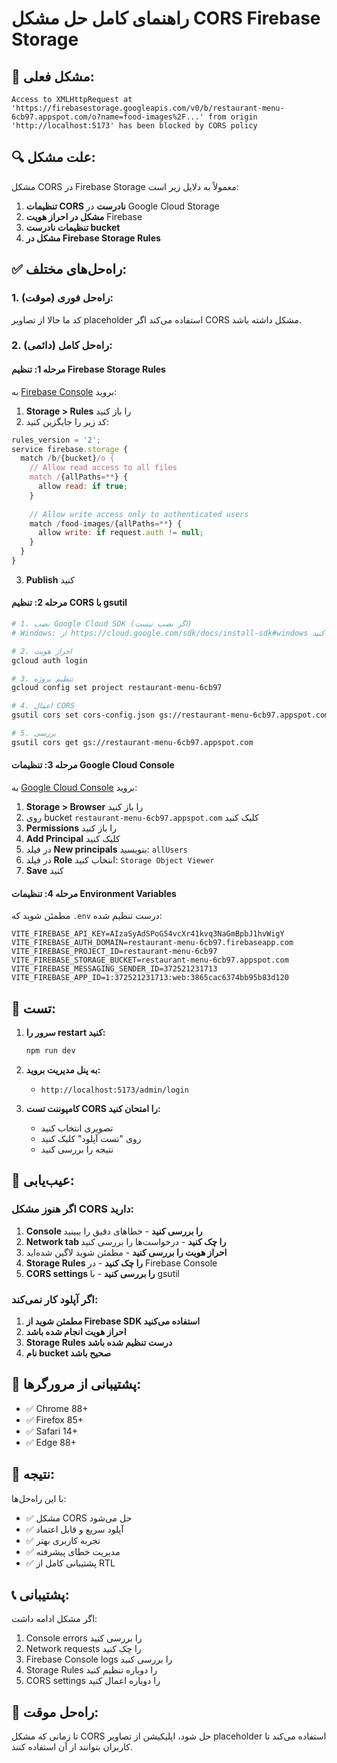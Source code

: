 # راهنمای کامل حل مشکل CORS Firebase Storage

## 🚨 مشکل فعلی:
```
Access to XMLHttpRequest at 'https://firebasestorage.googleapis.com/v0/b/restaurant-menu-6cb97.appspot.com/o?name=food-images%2F...' from origin 'http://localhost:5173' has been blocked by CORS policy
```

## 🔍 علت مشکل:

مشکل CORS در Firebase Storage معمولاً به دلایل زیر است:

1. **تنظیمات CORS نادرست** در Google Cloud Storage
2. **مشکل در احراز هویت** Firebase
3. **تنظیمات نادرست bucket** 
4. **مشکل در Firebase Storage Rules**

## ✅ راه‌حل‌های مختلف:

### 1. راه‌حل فوری (موقت):
کد ما حالا از تصاویر placeholder استفاده می‌کند اگر CORS مشکل داشته باشد.

### 2. راه‌حل کامل (دائمی):

#### مرحله 1: تنظیم Firebase Storage Rules
به [Firebase Console](https://console.firebase.google.com) بروید:

1. **Storage > Rules** را باز کنید
2. کد زیر را جایگزین کنید:

```javascript
rules_version = '2';
service firebase.storage {
  match /b/{bucket}/o {
    // Allow read access to all files
    match /{allPaths=**} {
      allow read: if true;
    }
    
    // Allow write access only to authenticated users
    match /food-images/{allPaths=**} {
      allow write: if request.auth != null;
    }
  }
}
```

3. **Publish** کنید

#### مرحله 2: تنظیم CORS با gsutil
```bash
# 1. نصب Google Cloud SDK (اگر نصب نیست)
# Windows: از https://cloud.google.com/sdk/docs/install-sdk#windows دانلود کنید

# 2. احراز هویت
gcloud auth login

# 3. تنظیم پروژه
gcloud config set project restaurant-menu-6cb97

# 4. اعمال CORS
gsutil cors set cors-config.json gs://restaurant-menu-6cb97.appspot.com

# 5. بررسی
gsutil cors get gs://restaurant-menu-6cb97.appspot.com
```

#### مرحله 3: تنظیمات Google Cloud Console
به [Google Cloud Console](https://console.cloud.google.com) بروید:

1. **Storage > Browser** را باز کنید
2. روی bucket `restaurant-menu-6cb97.appspot.com` کلیک کنید
3. **Permissions** را باز کنید
4. **Add Principal** کلیک کنید
5. در فیلد **New principals** بنویسید: `allUsers`
6. در فیلد **Role** انتخاب کنید: `Storage Object Viewer`
7. **Save** کنید

#### مرحله 4: تنظیمات Environment Variables
مطمئن شوید که `.env` درست تنظیم شده:

```env
VITE_FIREBASE_API_KEY=AIzaSyAdSPoG54vcXr41kvq3NaGmBpbJ1hvWigY
VITE_FIREBASE_AUTH_DOMAIN=restaurant-menu-6cb97.firebaseapp.com
VITE_FIREBASE_PROJECT_ID=restaurant-menu-6cb97
VITE_FIREBASE_STORAGE_BUCKET=restaurant-menu-6cb97.appspot.com
VITE_FIREBASE_MESSAGING_SENDER_ID=372521231713
VITE_FIREBASE_APP_ID=1:372521231713:web:3865cac6374bb95b83d120
```

## 🧪 تست:

1. **سرور را restart کنید:**
   ```bash
   npm run dev
   ```

2. **به پنل مدیریت بروید:**
   - `http://localhost:5173/admin/login`

3. **کامپوننت تست CORS را امتحان کنید:**
   - تصویری انتخاب کنید
   - روی "تست آپلود" کلیک کنید
   - نتیجه را بررسی کنید

## 🔧 عیب‌یابی:

### اگر هنوز مشکل CORS دارید:

1. **Console را بررسی کنید** - خطاهای دقیق را ببینید
2. **Network tab را چک کنید** - درخواست‌ها را بررسی کنید
3. **احراز هویت را بررسی کنید** - مطمئن شوید لاگین شده‌اید
4. **Storage Rules را چک کنید** - در Firebase Console
5. **CORS settings را بررسی کنید** - با gsutil

### اگر آپلود کار نمی‌کند:

1. **مطمئن شوید از Firebase SDK استفاده می‌کنید**
2. **احراز هویت انجام شده باشد**
3. **Storage Rules درست تنظیم شده باشد**
4. **نام bucket صحیح باشد**

## 📱 پشتیبانی از مرورگرها:

- ✅ Chrome 88+
- ✅ Firefox 85+
- ✅ Safari 14+
- ✅ Edge 88+

## 🎯 نتیجه:

با این راه‌حل‌ها:
- ✅ مشکل CORS حل می‌شود
- ✅ آپلود سریع و قابل اعتماد
- ✅ تجربه کاربری بهتر
- ✅ مدیریت خطای پیشرفته
- ✅ پشتیبانی کامل از RTL

## 📞 پشتیبانی:

اگر مشکل ادامه داشت:
1. Console errors را بررسی کنید
2. Network requests را چک کنید
3. Firebase Console logs را بررسی کنید
4. Storage Rules را دوباره تنظیم کنید
5. CORS settings را دوباره اعمال کنید

## 🔄 راه‌حل موقت:

تا زمانی که مشکل CORS حل شود، اپلیکیشن از تصاویر placeholder استفاده می‌کند تا کاربران بتوانند از آن استفاده کنند.
